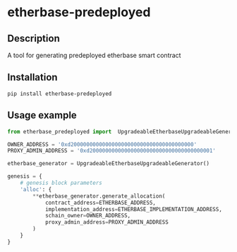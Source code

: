 # etherbase-predeployed

## Description

A tool for generating predeployed etherbase smart contract

## Installation

```console
pip install etherbase-predeployed
```

## Usage example

```python
from etherbase_predeployed import  UpgradeableEtherbaseUpgradeableGenerator, ETHERBASE_ADDRESS, ETHERBASE_IMPLEMENTATION_ADDRESS

OWNER_ADDRESS = '0xd200000000000000000000000000000000000000'
PROXY_ADMIN_ADDRESS = '0xd200000000000000000000000000000000000001'

etherbase_generator = UpgradeableEtherbaseUpgradeableGenerator()

genesis = {
    # genesis block parameters
    'alloc': {
        **etherbase_generator.generate_allocation(
            contract_address=ETHERBASE_ADDRESS,
            implementation_address=ETHERBASE_IMPLEMENTATION_ADDRESS,
            schain_owner=OWNER_ADDRESS,
            proxy_admin_address=PROXY_ADMIN_ADDRESS
        )
    }
}

```
